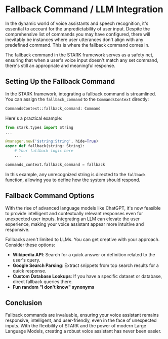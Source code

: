 # Fallback Command / LLM Integration

In the dynamic world of voice assistants and speech recognition, it's essential to account for the unpredictability of user input. Despite the comprehensive list of commands you may have configured, there will inevitably be instances where user utterances don't align with any predefined command. This is where the fallback command comes in.

The fallback command in the STARK framework serves as a safety net, ensuring that when a user's voice input doesn't match any set command, there's still an appropriate and meaningful response.

## Setting Up the Fallback Command

In the STARK framework, integrating a fallback command is streamlined. You can assign the `fallback_command` to the `CommandsContext` directly:

```python
CommandsContext::fallback_command: Command
```

Here's a practical example:

```python
from stark.types import String
...

@manager.new('$string:String', hide=True)
async def fallback(string: String):
    # Your fallback logic here
    ...

commands_context.fallback_command = fallback
```

In this example, any unrecognized string is directed to the `fallback` function, allowing you to define how the system should respond.

## Fallback Command Options

With the rise of advanced language models like ChatGPT, it's now feasible to provide intelligent and contextually relevant responses even for unexpected user inputs. Integrating an LLM can elevate the user experience, making your voice assistant appear more intuitive and responsive.

Fallbacks aren't limited to LLMs. You can get creative with your approach. Consider these options:

- **Wikipedia API**: Search for a quick answer or definition related to the user's query.
- **Google Search Parsing**: Extract snippets from top search results for a quick response.
- **Custom Database Lookups**: If you have a specific dataset or database, direct fallback queries there.
- **Fun random "I don't know" synonyms**

## Conclusion

Fallback commands are invaluable, ensuring your voice assistant remains responsive, intelligent, and user-friendly, even in the face of unexpected inputs. With the flexibility of STARK and the power of modern Large Language Models, creating a robust voice assistant has never been easier.
